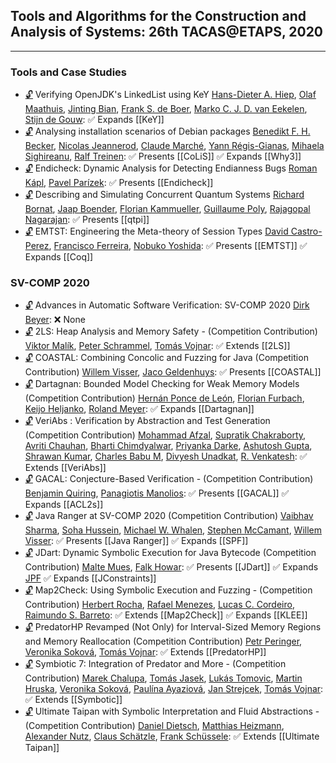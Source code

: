 ## Tools and Algorithms for the Construction and Analysis of Systems: 26th TACAS@ETAPS, 2020
---
### Tools and Case Studies
-	[🔓](https://doi.org/10.1007/978-3-030-45237-7_13) Verifying OpenJDK's LinkedList using KeY
	[Hans-Dieter A. Hiep](https://dblp.org/pid/253/3994.html), [Olaf Maathuis](https://dblp.org/pid/254/0876.html), [Jinting Bian](https://dblp.org/pid/254/0868.html), [Frank S. de Boer](https://dblp.org/pid/b/DSsBoer.html), [Marko C. J. D. van Eekelen](https://dblp.org/pid/83/2290.html), [Stijn de Gouw](https://dblp.org/pid/34/11095.html):
	✅ Expands [[KeY]]
-	[🔓](https://doi.org/10.1007/978-3-030-45237-7_14) Analysing installation scenarios of Debian packages
	[Benedikt F. H. Becker](https://dblp.org/pid/179/5568.html), [Nicolas Jeannerod](https://dblp.org/pid/210/8495.html), [Claude Marché](https://dblp.org/pid/85/1251.html), [Yann Régis-Gianas](https://dblp.org/pid/44/4388.html), [Mihaela Sighireanu](https://dblp.org/pid/27/1531.html), [Ralf Treinen](https://dblp.org/pid/t/RalfTreinen.html):
	✅ Presents [[CoLiS]]
	✅ Expands [[Why3]]
-	[🔓](https://doi.org/10.1007/978-3-030-45237-7_15) Endicheck: Dynamic Analysis for Detecting Endianness Bugs
	[Roman Kápl](https://dblp.org/pid/263/1554.html), [Pavel Parízek](https://dblp.org/pid/60/3424.html):
	✅ Presents [[Endicheck]]
-	[🔓](https://doi.org/10.1007/978-3-030-45237-7_16) Describing and Simulating Concurrent Quantum Systems
	[Richard Bornat](https://dblp.org/pid/49/5280.html), [Jaap Boender](https://dblp.org/pid/43/6316.html), [Florian Kammueller](https://dblp.org/pid/47/6815.html), [Guillaume Poly](https://dblp.org/pid/263/1326.html), [Rajagopal Nagarajan](https://dblp.org/pid/08/3521.html):
	✅ Presents [[qtpi]]
-	[🔓](https://doi.org/10.1007/978-3-030-45237-7_17) EMTST: Engineering the Meta-theory of Session Types
	[David Castro-Perez](https://dblp.org/pid/259/3482.html), [Francisco Ferreira](https://dblp.org/pid/99/5922-1.html), [Nobuko Yoshida](https://dblp.org/pid/29/3650.html):
	✅ Presents [[EMTST]]
	✅ Expands [[Coq]]
### SV-COMP 2020
-	[🔓](https://doi.org/10.1007/978-3-030-45237-7_21) Advances in Automatic Software Verification: SV-COMP 2020
	[Dirk Beyer](https://dblp.org/pid/b/DirkBeyer1.html):
	❌ None
-	[🔓](https://doi.org/10.1007/978-3-030-45237-7_22) 2LS: Heap Analysis and Memory Safety - (Competition Contribution)
	[Viktor Malík](https://dblp.org/pid/217/4849.html), [Peter Schrammel](https://dblp.org/pid/23/8898.html), [Tomás Vojnar](https://dblp.org/pid/51/533.html):
	✅ Extends [[2LS]]
-	[🔓](https://doi.org/10.1007/978-3-030-45237-7_23) COASTAL: Combining Concolic and Fuzzing for Java (Competition Contribution)
	[Willem Visser](https://dblp.org/pid/54/5019.html), [Jaco Geldenhuys](https://dblp.org/pid/g/JacoGeldenhuys.html):
	✅ Presents [[COASTAL]]
-	[🔓](https://doi.org/10.1007/978-3-030-45237-7_24) Dartagnan: Bounded Model Checking for Weak Memory Models (Competition Contribution)
	[Hernán Ponce de León](https://dblp.org/pid/57/11444.html), [Florian Furbach](https://dblp.org/pid/157/6706.html), [Keijo Heljanko](https://dblp.org/pid/h/KeijoHeljanko.html), [Roland Meyer](https://dblp.org/pid/86/3051.html):
	✅ Expands [[Dartagnan]]
-	[🔓](https://doi.org/10.1007/978-3-030-45237-7_25) VeriAbs : Verification by Abstraction and Test Generation (Competition Contribution)
	[Mohammad Afzal](https://dblp.org/pid/256/6193.html), [Supratik Chakraborty](https://dblp.org/pid/34/4525.html), [Avriti Chauhan](https://dblp.org/pid/162/9561.html), [Bharti Chimdyalwar](https://dblp.org/pid/20/9257.html), [Priyanka Darke](https://dblp.org/pid/62/8326.html), [Ashutosh Gupta](https://dblp.org/pid/65/3925.html), [Shrawan Kumar](https://dblp.org/pid/31/4964.html), [Charles Babu M](https://dblp.org/pid/263/1733.html), [Divyesh Unadkat](https://dblp.org/pid/133/4630.html), [R. Venkatesh](https://dblp.org/pid/77/2661-1.html):
	✅ Extends [[VeriAbs]]
-	[🔓](https://doi.org/10.1007/978-3-030-45237-7_26) GACAL: Conjecture-Based Verification - (Competition Contribution)
	[Benjamin Quiring](https://dblp.org/pid/254/1039.html), [Panagiotis Manolios](https://dblp.org/pid/40/4888.html):
	✅ Presents [[GACAL]]
	✅ Expands [[ACL2s]]
-	[🔓](https://doi.org/10.1007/978-3-030-45237-7_27) Java Ranger at SV-COMP 2020 (Competition Contribution)
	[Vaibhav Sharma](https://dblp.org/pid/01/3680.html), [Soha Hussein](https://dblp.org/pid/136/2621.html), [Michael W. Whalen](https://dblp.org/pid/70/5189.html), [Stephen McCamant](https://dblp.org/pid/29/4899.html), [Willem Visser](https://dblp.org/pid/54/5019.html):
	✅ Presents [[Java Ranger]]
	✅ Expands [[SPF]]
-	[🔓](https://doi.org/10.1007/978-3-030-45237-7_28) JDart: Dynamic Symbolic Execution for Java Bytecode (Competition Contribution)
	[Malte Mues](https://dblp.org/pid/193/3337.html), [Falk Howar](https://dblp.org/pid/12/8669.html):
	✅ Presents [[JDart]]
	✅ Expands [JPF](JPF.md)
	✅ Expands [[JConstraints]]
-	[🔓](https://doi.org/10.1007/978-3-030-45237-7_29) Map2Check: Using Symbolic Execution and Fuzzing - (Competition Contribution)
	[Herbert Rocha](https://dblp.org/pid/116/5376.html), [Rafael Menezes](https://dblp.org/pid/217/4869.html), [Lucas C. Cordeiro](https://dblp.org/pid/42/4311.html), [Raimundo S. Barreto](https://dblp.org/pid/04/562.html):
	✅ Extends [[Map2Check]]
	✅ Expands [[KLEE]]
-	[🔓](https://doi.org/10.1007/978-3-030-45237-7_30) PredatorHP Revamped (Not Only) for Interval-Sized Memory Regions and Memory Reallocation (Competition Contribution)
	[Petr Peringer](https://dblp.org/pid/12/9861.html), [Veronika Soková](https://dblp.org/pid/178/3927.html), [Tomás Vojnar](https://dblp.org/pid/51/533.html):
	✅ Extends [[PredatorHP]]
-	[🔓](https://doi.org/10.1007/978-3-030-45237-7_31) Symbiotic 7: Integration of Predator and More - (Competition Contribution)
	[Marek Chalupa](https://dblp.org/pid/178/3862.html), [Tomás Jasek](https://dblp.org/pid/263/1666.html), [Lukás Tomovic](https://dblp.org/pid/263/1099.html), [Martin Hruska](https://dblp.org/pid/15/7989.html), [Veronika Soková](https://dblp.org/pid/178/3927.html), [Paulína Ayaziová](https://dblp.org/pid/263/1478.html), [Jan Strejcek](https://dblp.org/pid/37/1716.html), [Tomás Vojnar](https://dblp.org/pid/51/533.html):
	✅ Extends [[Symbotic]]
-	[🔓](https://doi.org/10.1007/978-3-030-45237-7_32) Ultimate Taipan with Symbolic Interpretation and Fluid Abstractions - (Competition Contribution)
	[Daniel Dietsch](https://dblp.org/pid/59/9798.html), [Matthias Heizmann](https://dblp.org/pid/52/7224.html), [Alexander Nutz](https://dblp.org/pid/117/2587.html), [Claus Schätzle](https://dblp.org/pid/178/4054.html), [Frank Schüssele](https://dblp.org/pid/197/9556.html):
	✅ Extends [[Ultimate Taipan]]
